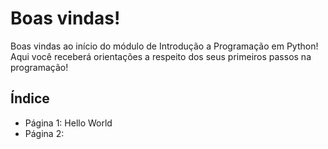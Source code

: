 # Boas vindas!

Boas vindas ao início do módulo de Introdução a Programação em Python! Aqui você receberá orientações a respeito dos seus primeiros passos na programação!

## Índice

- Página 1: Hello World
- Página 2: 